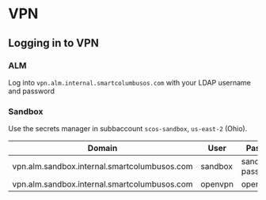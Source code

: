 # VPN


## Logging in to VPN


### ALM

Log into `vpn.alm.internal.smartcolumbusos.com` with your LDAP username and password

### Sandbox

Use the secrets manager in subbaccount `scos-sandbox`, `us-east-2` (Ohio).

Domain | User | Password Secret Name
--- | --- | ---
vpn.alm.sandbox.internal.smartcolumbusos.com | sandbox | sandbox-ldap-user-password
vpn.alm.sandbox.internal.smartcolumbusos.com | openvpn | openvpn_admin_password
